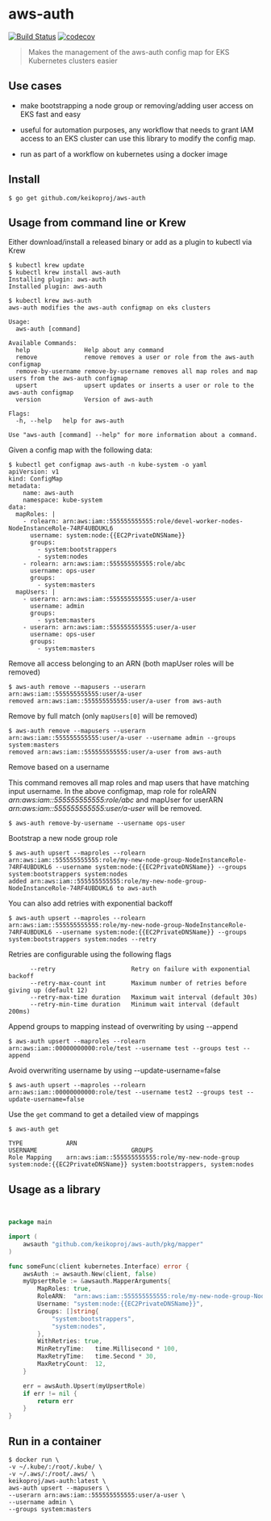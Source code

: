 
# aws-auth
[![Build Status](https://travis-ci.org/keikoproj/aws-auth.svg?branch=master)](https://travis-ci.org/keikoproj/aws-auth)
[![codecov](https://codecov.io/gh/keikoproj/aws-auth/branch/master/graph/badge.svg)](https://codecov.io/gh/keikoproj/aws-auth)


> Makes the management of the aws-auth config map for EKS Kubernetes clusters easier

## Use cases

- make bootstrapping a node group or removing/adding user access on EKS fast and easy

- useful for automation purposes, any workflow that needs to grant IAM access to an EKS cluster can use this library to modify the config map.

- run as part of a workflow on kubernetes using a docker image

## Install

```text
$ go get github.com/keikoproj/aws-auth
```

## Usage from command line or Krew

Either download/install a released binary or add as a plugin to kubectl via Krew

```text
$ kubectl krew update
$ kubectl krew install aws-auth
Installing plugin: aws-auth
Installed plugin: aws-auth

$ kubectl krew aws-auth
aws-auth modifies the aws-auth configmap on eks clusters

Usage:
  aws-auth [command]

Available Commands:
  help               Help about any command
  remove             remove removes a user or role from the aws-auth configmap
  remove-by-username remove-by-username removes all map roles and map users from the aws-auth configmap
  upsert             upsert updates or inserts a user or role to the aws-auth configmap
  version            Version of aws-auth

Flags:
  -h, --help   help for aws-auth

Use "aws-auth [command] --help" for more information about a command.
```

Given a config map with the following data:

```text
$ kubectl get configmap aws-auth -n kube-system -o yaml
apiVersion: v1
kind: ConfigMap
metadata:
    name: aws-auth
    namespace: kube-system
data:
  mapRoles: |
    - rolearn: arn:aws:iam::555555555555:role/devel-worker-nodes-NodeInstanceRole-74RF4UBDUKL6
      username: system:node:{{EC2PrivateDNSName}}
      groups:
        - system:bootstrappers
        - system:nodes
    - rolearn: arn:aws:iam::555555555555:role/abc
      username: ops-user
      groups:
        - system:masters
  mapUsers: |
    - userarn: arn:aws:iam::555555555555:user/a-user
      username: admin
      groups:
        - system:masters
    - userarn: arn:aws:iam::555555555555:user/a-user
      username: ops-user
      groups:
        - system:masters
```

Remove all access belonging to an ARN (both mapUser roles will be removed)

```text
$ aws-auth remove --mapusers --userarn arn:aws:iam::555555555555:user/a-user
removed arn:aws:iam::555555555555:user/a-user from aws-auth
```

Remove by full match (only `mapUsers[0]` will be removed)

```text
$ aws-auth remove --mapusers --userarn arn:aws:iam::555555555555:user/a-user --username admin --groups system:masters
removed arn:aws:iam::555555555555:user/a-user from aws-auth
```

Remove based on a username

This command removes all map roles and map users that have matching input username. In the above configmap, map role for roleARN *arn:aws:iam::555555555555:role/abc* and mapUser for userARN *arn:aws:iam::555555555555:user/a-user* will be removed.

```text
$ aws-auth remove-by-username --username ops-user
```


Bootstrap a new node group role

```text
$ aws-auth upsert --maproles --rolearn arn:aws:iam::555555555555:role/my-new-node-group-NodeInstanceRole-74RF4UBDUKL6 --username system:node:{{EC2PrivateDNSName}} --groups system:bootstrappers system:nodes
added arn:aws:iam::555555555555:role/my-new-node-group-NodeInstanceRole-74RF4UBDUKL6 to aws-auth
```

You can also add retries with exponential backoff

```text
$ aws-auth upsert --maproles --rolearn arn:aws:iam::555555555555:role/my-new-node-group-NodeInstanceRole-74RF4UBDUKL6 --username system:node:{{EC2PrivateDNSName}} --groups system:bootstrappers system:nodes --retry
```

Retries are configurable using the following flags

```text
      --retry                     Retry on failure with exponential backoff
      --retry-max-count int       Maximum number of retries before giving up (default 12)
      --retry-max-time duration   Maximum wait interval (default 30s)
      --retry-min-time duration   Minimum wait interval (default 200ms)
```

Append groups to mapping instead of overwriting by using --append

```
$ aws-auth upsert --maproles --rolearn arn:aws:iam::00000000000:role/test --username test --groups test --append
```

Avoid overwriting username by using --update-username=false

```
$ aws-auth upsert --maproles --rolearn arn:aws:iam::00000000000:role/test --username test2 --groups test --update-username=false
```

Use the `get` command to get a detailed view of mappings

```
$ aws-auth get

TYPE        	ARN                                               USERNAME                         	GROUPS
Role Mapping	arn:aws:iam::555555555555:role/my-new-node-group  system:node:{{EC2PrivateDNSName}}	system:bootstrappers, system:nodes
```

## Usage as a library

```go


package main

import (
    awsauth "github.com/keikoproj/aws-auth/pkg/mapper"
)

func someFunc(client kubernetes.Interface) error {
    awsAuth := awsauth.New(client, false)
    myUpsertRole := &awsauth.MapperArguments{
        MapRoles: true,
        RoleARN:  "arn:aws:iam::555555555555:role/my-new-node-group-NodeInstanceRole-74RF4UBDUKL6",
        Username: "system:node:{{EC2PrivateDNSName}}",
        Groups: []string{
            "system:bootstrappers",
            "system:nodes",
        },
        WithRetries: true,
        MinRetryTime:   time.Millisecond * 100,
        MaxRetryTime:   time.Second * 30,
        MaxRetryCount:  12,
    }

    err = awsAuth.Upsert(myUpsertRole)
    if err != nil {
        return err
    }
}

```

## Run in a container

```shell
$ docker run \
-v ~/.kube/:/root/.kube/ \
-v ~/.aws/:/root/.aws/ \
keikoproj/aws-auth:latest \
aws-auth upsert --mapusers \
--userarn arn:aws:iam::555555555555:user/a-user \
--username admin \
--groups system:masters
```
